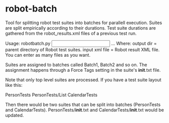 robot-batch
===========

Tool for splitting robot test suites into batches for parallell execution.
Suites are split empirically according to their durations. Test suite durations
are gathered from the robot_results.xml files of a previous test run.

Usage: robotbatch.py <number of batches> <output dir> <input xml file> ...
Where: 
       output dir     = parent directory of Robot test suites.
       input xml file = Robot result XML file. You can enter as many files as you want.

Suites are assigned to batches called Batch1, Batch2 and so on. The assignment happens
through a Force Tags setting in the suite's __init__.txt file.

Note that only top level suites are processed. If you have a test suite layout like this:

PersonTests
PersonTests/List
CalendarTests

Then there would be two suites that can be split into batches (PersonTests and CalendarTests).
PersonTests/__init__.txt and CalendarTests/__init__.txt would be updated.


